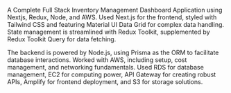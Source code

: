 A Complete Full Stack Inventory Management Dashboard Application using Nextjs, Redux, Node, and AWS. Used Next.js for the frontend, styled with Tailwind CSS and featuring Material UI Data Grid for complex data handling. State management is streamlined with Redux Toolkit, supplemented by Redux Toolkit Query for data fetching.

The backend is powered by Node.js, using Prisma as the ORM to facilitate database interactions. Worked with AWS, including setup, cost management, and networking fundamentals. Used RDS for database management, EC2 for computing power, API Gateway for creating robust APIs, Amplify for frontend deployment, and S3 for storage solutions.
